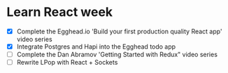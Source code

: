 # Learn React week

- [x] Complete the Egghead.io 'Build your first production quality React app' video series
- [x] Integrate Postgres and Hapi into the Egghead todo app
- [ ] Complete the Dan Abramov 'Getting Started with Redux" video series
- [ ] Rewrite LPop with React + Sockets
